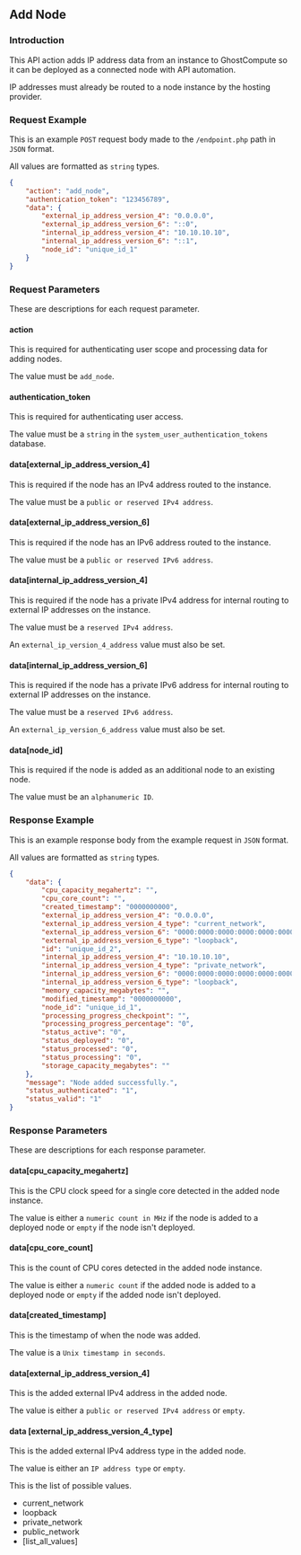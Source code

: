 ## Add Node

### Introduction

This API action adds IP address data from an instance to GhostCompute so it can be deployed as a connected node with API automation.

IP addresses must already be routed to a node instance by the hosting provider.

### Request Example

This is an example `POST` request body made to the `/endpoint.php` path in `JSON` format.

All values are formatted as `string` types.

```json
{
    "action": "add_node",
    "authentication_token": "123456789",
    "data": {
        "external_ip_address_version_4": "0.0.0.0",
        "external_ip_address_version_6": "::0",
        "internal_ip_address_version_4": "10.10.10.10",
        "internal_ip_address_version_6": "::1",
        "node_id": "unique_id_1"
    }
}
```

### Request Parameters

These are descriptions for each request parameter.

#### action

This is required for authenticating user scope and processing data for adding nodes.

The value must be `add_node`.

#### authentication_token

This is required for authenticating user access.

The value must be a `string` in the `system_user_authentication_tokens` database.

#### data[external_ip_address_version_4]

This is required if the node has an IPv4 address routed to the instance.

The value must be a `public or reserved IPv4 address`.

#### data[external_ip_address_version_6]

This is required if the node has an IPv6 address routed to the instance.

The value must be a `public or reserved IPv6 address`.

#### data[internal_ip_address_version_4]

This is required if the node has a private IPv4 address for internal routing to external IP addresses on the instance.

The value must be a `reserved IPv4 address`.

An `external_ip_version_4_address` value must also be set.

#### data[internal_ip_address_version_6]

This is required if the node has a private IPv6 address for internal routing to external IP addresses on the instance.

The value must be a `reserved IPv6 address`.

An `external_ip_version_6_address` value must also be set.

#### data[node_id]

This is required if the node is added as an additional node to an existing node.

The value must be an `alphanumeric ID`.

### Response Example

This is an example response body from the example request in `JSON` format.

All values are formatted as `string` types.

```json
{
    "data": {
        "cpu_capacity_megahertz": "",
        "cpu_core_count": "",
        "created_timestamp": "0000000000",
        "external_ip_address_version_4": "0.0.0.0",
        "external_ip_address_version_4_type": "current_network",
        "external_ip_address_version_6": "0000:0000:0000:0000:0000:0000:0000:0000",
        "external_ip_address_version_6_type": "loopback",
        "id": "unique_id_2",
        "internal_ip_address_version_4": "10.10.10.10",
        "internal_ip_address_version_4_type": "private_network",
        "internal_ip_address_version_6": "0000:0000:0000:0000:0000:0000:0000:0001",
        "internal_ip_address_version_6_type": "loopback",
        "memory_capacity_megabytes": "",
        "modified_timestamp": "0000000000",
        "node_id": "unique_id_1",
        "processing_progress_checkpoint": "",
        "processing_progress_percentage": "0",
        "status_active": "0",
        "status_deployed": "0",
        "status_processed": "0",
        "status_processing": "0",
        "storage_capacity_megabytes": ""
    },
    "message": "Node added successfully.",
    "status_authenticated": "1",
    "status_valid": "1"
}
```

### Response Parameters

These are descriptions for each response parameter.

#### data[cpu_capacity_megahertz]

This is the CPU clock speed for a single core detected in the added node instance.

The value is either a `numeric count in MHz` if the node is added to a deployed node or `empty` if the node isn't deployed.

#### data[cpu_core_count]

This is the count of CPU cores detected in the added node instance.

The value is either a `numeric count` if the added node is added to a deployed node or `empty` if the added node isn't deployed.

#### data[created_timestamp]

This is the timestamp of when the node was added.

The value is a `Unix timestamp in seconds`.

#### data[external_ip_address_version_4]

This is the added external IPv4 address in the added node.

The value is either a `public or reserved IPv4 address` or `empty`.

#### data [external_ip_address_version_4_type]

This is the added external IPv4 address type in the added node.

The value is either an `IP address type` or `empty`.

This is the list of possible values.

- current_network
- loopback
- private_network
- public_network
- [list_all_values]
